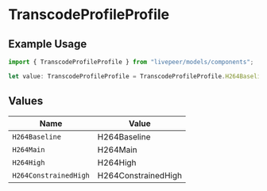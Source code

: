 # TranscodeProfileProfile

## Example Usage

```typescript
import { TranscodeProfileProfile } from "livepeer/models/components";

let value: TranscodeProfileProfile = TranscodeProfileProfile.H264Baseline;
```

## Values

| Name                  | Value                 |
| --------------------- | --------------------- |
| `H264Baseline`        | H264Baseline          |
| `H264Main`            | H264Main              |
| `H264High`            | H264High              |
| `H264ConstrainedHigh` | H264ConstrainedHigh   |